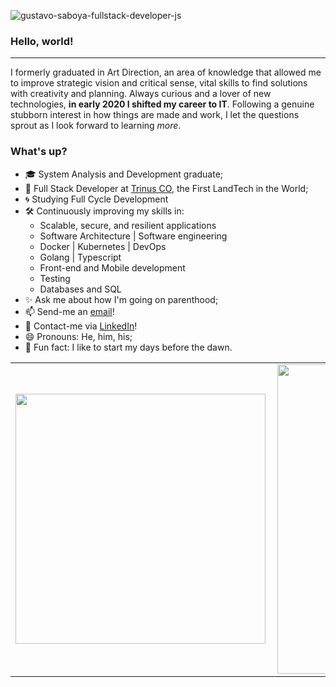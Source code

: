 ![gustavo-saboya-fullstack-developer-js](https://user-images.githubusercontent.com/64825005/103375108-0d268c00-4ab8-11eb-9f14-ff4f3fee877b.png)
### Hello, world!
---
  I formerly graduated in Art Direction, an area of knowledge that allowed me to improve strategic vision and critical sense, vital skills to find solutions with creativity and planning.
  Always curious and a lover of new technologies, **in early 2020 I shifted my career to IT**.
  Following a genuine stubborn interest in how things are made and work, I let the questions sprout as I look forward to learning _more_.
### What's up?
- 🎓 System Analysis and Development graduate;
- 🔭 Full Stack Developer at [Trinus CO](https://www.linkedin.com/in/saboyagustavo/), the First LandTech in the World;
- 🌀 Studying Full Cycle Development
- 🛠 Continuously improving my skills in:
  - Scalable, secure, and resilient applications
  - Software Architecture | Software engineering
  - Docker | Kubernetes | DevOps
  - Golang | Typescript
  - Front-end and Mobile development
  - Testing
  - Databases and SQL
- ✨ Ask me about how I'm going on parenthood;
- 📫 Send-me an [email](mailto:saboya.gustavo@gmail.com)!
- 🔗 Contact-me via [LinkedIn](https://www.linkedin.com/in/saboyagustavo/)!
- 😄 Pronouns: He, him, his;
- 🌅 Fun fact: I like to start my days before the dawn.

<center>
  <table>
    <tr>
        <td><img width="400px" align="left" src="https://github-readme-stats.vercel.app/api/top-langs/?username=saboyagustavo&hide=html&layout=compact&theme=dark" /></td>
        <td><img width="495px" align="left" src="https://github-readme-stats.vercel.app/api?username=saboyagustavo&theme=dark"/></td>
    </tr>   
  </table>
</center>


<!--
**saboyagustavo/saboyagustavo** is a  _special_ ✨ repository because its `README.md` (this file) appears on your GitHub profile
- 👯 I’m looking to collaborate on
-->
